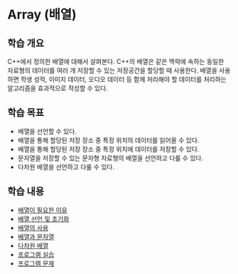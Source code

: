 # Array (배열)

## 학습 개요

C++에서 정의한 배열에 대해서 살펴본다. C++의 배열은 같은 맥락에 속하는 동일한 자료형의 데이터를 여러 개 저장할 수 있는 저장공간을 할당할 때 사용한다. 
배열을 사용하면 학생 성적, 이미지 데이터, 오디오 데이터 등 함께 처리해야 할 데이터를 처리하는 알고리즘을 효과적으로 작성할 수 있다.

## 학습 목표

* 배열을 선언할 수 있다.
* 배열을 통해 할당된 저장 장소 중 특정 위치의 데이터를 읽어올 수 있다.
* 배열을 통해 할당된 저장 장소 중 특정 위치에 데이터를 저장할 수 있다.
* 문자열을 저장할 수 있는 문자형 자료형의 배열을 선언하고 다룰 수 있다. 
* 다차원 배열을 선언하고 다룰 수 있다.  

## 학습 내용

* [배열이 필요한 이유](./whyArray.md)
* [배열 선언 및 초기화](./Declaration_Initializaion.md)
* [배열의 사용](./AccessArrayElements.md)
* [배열과 문자열](./charArray.md)
* [다차원 배열](./multiDimArray.md)
* [프로그램 실습](./Labs.md)
* [프로그램 문제](./Problems.md)

 



